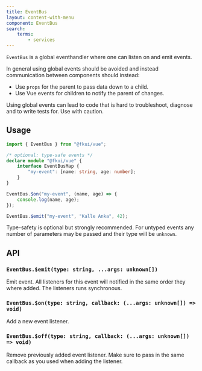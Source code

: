 ```yaml
---
title: EventBus
layout: content-with-menu
component: EventBus
search:
    terms:
        - services
---
```


`EventBus` is a global eventhandler where one can listen on and emit events.

In general using global events should be avoided and instead communication between components should instead:

- Use `props` for the parent to pass data down to a child.
- Use Vue events for children to notify the parent of changes.

Using global events can lead to code that is hard to troubleshoot, diagnose and to write tests for.
Use with caution.

## Usage

```ts
import { EventBus } from "@fkui/vue";

/* optional: type-safe events */
declare module "@fkui/vue" {
    interface EventBusMap {
        "my-event": [name: string, age: number];
    }
}

EventBus.$on("my-event", (name, age) => {
    console.log(name, age);
});

EventBus.$emit("my-event", "Kalle Anka", 42);
```

Type-safety is optional but strongly recommended.
For untyped events any number of parameters may be passed and their type will be `unknown`.

## API

### `EventBus.$emit(type: string, ...args: unknown[])`

Emit event.
All listeners for this event will notified in the same order they where added.
The listeners runs synchronous.

### `EventBus.$on(type: string, callback: (...args: unknown[]) => void)`

Add a new event listener.

### `EventBus.$off(type: string, callback: (...args: unknown[]) => void)`

Remove previously added event listener.
Make sure to pass in the same callback as you used when adding the listener.
